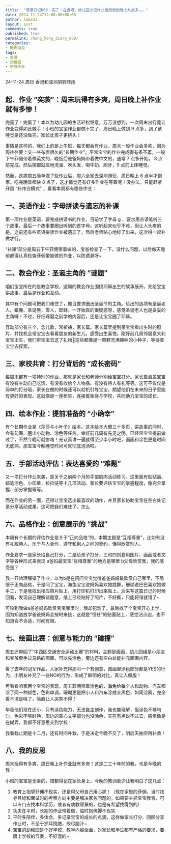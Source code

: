 ```yaml
---
title:  "港漂日记D69：完了！在香港，幼儿园小班作业居然做到晚上九点多。。。"
date: 2024-11-24T12:00:00+08:00
author: lmm333
layout: post
comments: true
published: true
permalink: /hong_kong_diary_d69/
categories:
- 珊瑚海兔
tags:
- 香港
- 幼稚园
- 家庭作业
---
```

24-11-24 周日 香港和深圳阴转阵雨

## 起、作业 “突袭”：周末玩得有多爽，周日晚上补作业就有多惨！

完蛋了！完蛋了！本以为幼儿园的生活轻松惬意，万万没想到，一次周末出行竟让作业变得如此棘手！小班的宝宝作业都做不完了，周日晚上做到 9 点多，到了该睡觉是还没做完，家长比孩子更挠头！

事情是这样的，我们上的是上午班，每天都会有作业，周末一般作业会多些，因为周往往要上交一些布置很久的“长期作业”。平常宝宝的作业完成得有条不紊，一般下午菲佣带着做英文的，晚饭后爸爸妈妈带着做中文的，通常 7 点多开始， 8 点前完成，然后按部就班地洗澡、吹头发、喝牛奶、刷牙，9 点前上床睡觉。

然而，这周周五简单做了些作业后，周六全家去深圳游玩，周日晚上 6 点半才到家。吃完晚饭都快 8 点了，这才惊觉还有好多作业在等着呢！没办法，只能赶紧开启 “补作业模式” ，看看本周都有哪些作业：

## 一、英语作业：字母拼读与遗忘的补课

第一项作业是英语，要完成拼读书的作业，目前学了字母 g ，要求用点读笔听三个故事，最后一个故事要圈出听到的首字母。这听起来似乎不难，但让人头疼的是，之前还有些英语拼读作业被遗忘了，然后老师贴心地标了出来，这次得一起补做才行。

“补课”部分是周五下午菲佣带着做的，宝爸检查了一下，没什么问题，以后每天睡前都得认真检查菲佣带娃做的作业，以防遗漏呀~

## 二、教会作业：圣诞主角的 “谜题”
咱们宝宝所在的是教会学校，这周的教会作业围绕耶稣出生的故事展开。先给宝宝讲故事，最后是作业和互动。

其中有个问题可把我们难住了，题目要求圈出圣诞节的主角。给出的选项有圣诞老人、麋鹿、圣诞熊，雪人，耶稣。一开始真的很疑惑呀，感觉圣诞老人也是妥妥的主角呀！不过，仔细琢磨之前学的内容后，还是让宝宝圈了耶稣。

互动部分有三个，念儿歌，常祈祷，家长篇。家长篇里提到带宝宝看出生时的照片，并找机会带宝宝去看看朋友的新生儿，感受出生喜悦。刚好前几周邻居意大利宝宝出生，我们带宝宝去送了礼物🎁这些都像是一颗颗充满趣味的小种子，等待着宝宝去探索。

## 三、家校共育：打分背后的 “成长密码”
每周末都有一项特别的作业，那就是家长和老师分别给宝宝打分。家长篇涵盖宝宝有没有主动自己吃饭、有没有收拾个人物品、有没有待人有礼等等。这可不仅仅是简单的打分哦，家长在做的时候还可以趁机引导宝宝，期望他们在未来的日子里能有更好的表现。这就像是一座桥梁，连接着家庭与学校，共同助力宝宝的成长。

## 四、绘本作业：提前准备的 “小确幸”
有个长期作业是《莎莎与小叶子》绘本。这本绘本大概三十多页，讲故事的同时，会有勾画、圈出小动物、涂色等任务。幸好前几周有先见之明，已经带宝宝提前做过了，不然今晚可就惨咯！光认真讲一遍就得至少半小时吧，画画和涂色更是时间无底洞，那宝宝今晚睡觉时间可就彻底泡汤啦。

## 五、手部活动评估：表达喜爱的 “难题”
又一项打分作业来袭，是关于之前两个月的手部肌肉活动练习。这里面有贴贴画、蜡笔涂色、小印章，拉拉链等十几项活动。家长要评估宝宝的掌握程度，像完全掌握、部分掌握等等。

而在作业的另一面，还得让宝宝选出最喜欢的动作，并且家长协助宝宝在空白处记录分享活动成果。这可把我们难住了，怎么

## 六、品格作业：创意展示的 “挑战”
本周有个长期的评估作业是关于“正向品格”的，本期主题是“互相尊重”，比如有没有礼貌待人、乐于与人合作，遵守和别人之间的契约，懂得欣赏别人。

作业要求一是家长给自己打分，二是给孩子打分，三和四则要用图片、画画或者文字等各种形式来表现 a爸妈最宝宝“互相尊重”的地方是哪里 b父母欣赏我，我的感受是？

我一开始理解错了作业，以为b是在问问宝宝觉得爸爸妈妈最欣赏自己哪里，不局限于正向品格，于是问了宝宝，海兔宝宝说妈妈喜欢她跳舞，珊瑚说巴巴喜欢她做手工，于是我找出相应照片贴上，用打印机打印出来贴上。后来写这篇日记的时候回看，发现自己理解错题意，纸上已经贴好了照片，不好撕，只能将错就错了~

可轮到我做a爸爸妈妈欣赏宝宝哪里时，我却犯难了，最后找了个宝宝开心上学、因为知道放学爸爸妈妈会按时来接，这就是“信任”的贴画贴上，感觉沾点边，也不知道合不合适，时间有限。

## 七、绘画比赛：创意与能力的 “碰撞”

周五还带回了“中西区交通安全运动比赛”的材料，主题是画画，幼儿园组是小朋友和爷爷牵手过马路的图画，可以先涂色，旁边还有空白处能补充画画内容。

看了去年的冠军作品，人家补充得那叫一个有创意，图画里涂色部分都是YES的行为，小朋友补充了一些NO的行为，形成了鲜明的对比，真让人佩服！

再看看咱家两个宝宝的表现，周五菲佣带着涂色的，海兔给每个人和动物、汽车都涂了同一种颜色，色彩单调，珊瑚更是把小人和汽车涂成全黑色，如同涂鸦，完全看不清是啥了，简直让人哭笑不得！

毕竟他们现在还小，只有涂色能力，无法自主创作，我也能理解，但涂色不够均匀，色彩不够鲜艳，周边的空心文字部分也没涂色，实在有点说不过去，感觉像是在糊弄，我都不好意思交到学校！

我看截止期是十二月，还有时间补救，于是决定今晚不交了，明后天抽空再补救！

## 八、我的反思
周末玩得有多爽，周日晚上补作业就有多惨！这是二三十年前的我，也是今晚的我！

小班的宝宝是无辜的，错都得记在家长身上，今晚的教训至少让我明白了这几点：

1. 教育上指望菲佣不现实，还是得父母自己用心抓！（现在家里的菲佣，当时找寻目标和面试时的考察方向主要是解决家务问题的，如果要主抓宝宝教育，可以专门去找本科学历，或者有幼教背景的，也是有希望找得到的）
2. 功夫在平时，长期的作业带着做，临时抱佛脚不现实
3. 平时多陪伴，多体会、多记录宝宝的成长的点滴，这样做家长打分、回顾分享作业时，不至于抓耳挠腮，绞尽脑汁~
4. 宝宝的幼稚园是个好学校，教学内容全面，对家长和学生都有严格的要求，要跟上学校的节奏，不好混的~
